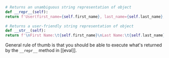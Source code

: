 ```python
# Returns an unambiguous string representation of object  
def __repr__(self):  
return f'User(first_name={self.first_name}, last_name={self.last_name}, email={self.email}, phone={self.phone}, dob={self.dob}, message={self.message})'  
  
# Returns a user-friendly string representation of object  
def __str__(self):  
return f'\nFirst Name:\t{self.first_name}\nLast Name:\t{self.last_name}\nDate of Birth:\t{self.dob}\nEmail:\t{self.email}\nPhone Number:\t{self.phone}\nMessage:\t{self.message}'
```

General rule of thumb is that you should be able to execute what's returned by the `__repr__` method in [[eval]].
